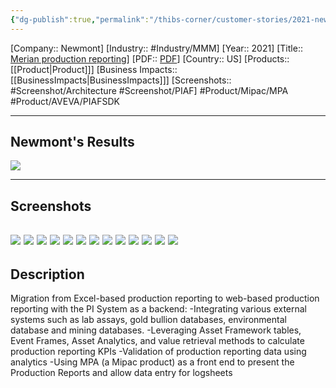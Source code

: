 ```yaml
---
{"dg-publish":true,"permalink":"/thibs-corner/customer-stories/2021-newmont-merian-production-reporting/"}
---
```


[Company:: Newmont]
[Industry:: #Industry/MMM]
[Year:: 2021]
[Title:: [Merian production reporting](https://resources.osisoft.com/presentations/merian-production-reporting/)]
[PDF:: [PDF](https://cdn.osisoft.com/osi/presentations/2021-aveva-pi-world/UC21NA-D2MM880-Newmont-Qin-Merian-Production-Reporting.pdf)]
[Country:: US]
[Products:: [[Product\|Product]]]
[Business Impacts:: [[BusinessImpacts\|BusinessImpacts]]]
[Screenshots:: #Screenshot/Architecture #Screenshot/PIAF]
#Product/Mipac/MPA  #Product/AVEVA/PIAFSDK 

---
## Newmont's Results
![](https://i.imgur.com/1wQYDsW.png)

---
## Screenshots
![](https://i.imgur.com/WE2I4Rz.png)
![](https://i.imgur.com/jaiB3Ut.png)
![](https://i.imgur.com/xGvNtSQ.png)
![](https://i.imgur.com/7i4Ck1Q.png)
![](https://i.imgur.com/kMlmZTa.png)
![](https://i.imgur.com/38dnIAF.png)
![](https://i.imgur.com/AfaPb7e.png)
![](https://i.imgur.com/Kh0ZZiH.png)
![](https://i.imgur.com/HjM4dZQ.png)
![](https://i.imgur.com/Dui0VPP.png)
![](https://i.imgur.com/a2U20Dj.png)
![](https://i.imgur.com/NRjOqBM.png)
![](https://i.imgur.com/3RZhgJV.png)
---
## Description
Migration from Excel-based production reporting to web-based production reporting with the PI System as a backend: -Integrating various external systems such as lab assays, gold bullion databases, environmental database and mining databases. -Leveraging Asset Framework tables, Event Frames, Asset Analytics, and value retrieval methods to calculate production reporting KPIs -Validation of production reporting data using analytics -Using MPA (a Mipac product) as a front end to present the Production Reports and allow data entry for logsheets